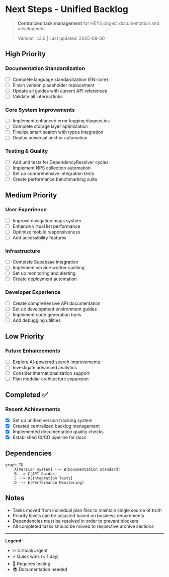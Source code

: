 # Next Steps - Unified Backlog

> **Centralized task management** for HEYS project documentation and
> development.
>
> Version: 1.3.0 | Last updated: 2025-08-30

## High Priority

### Documentation Standardization

- [ ] Complete language standardization (EN-core)
- [ ] Finish version placeholder replacement
- [ ] Update all guides with current API references
- [ ] Validate all internal links

### Core System Improvements

- [ ] Implement enhanced error logging diagnostics
- [ ] Complete storage layer optimization
- [ ] Finalize smart search with typos integration
- [ ] Deploy universal anchor automation

### Testing & Quality

- [ ] Add unit tests for DependencyResolver cycles
- [ ] Implement NPS collection automation
- [ ] Set up comprehensive integration tests
- [ ] Create performance benchmarking suite

## Medium Priority

### User Experience

- [ ] Improve navigation maps system
- [ ] Enhance virtual list performance
- [ ] Optimize mobile responsiveness
- [ ] Add accessibility features

### Infrastructure

- [ ] Complete Supabase integration
- [ ] Implement service worker caching
- [ ] Set up monitoring and alerting
- [ ] Create deployment automation

### Developer Experience

- [ ] Create comprehensive API documentation
- [ ] Set up development environment guides
- [ ] Implement code generation tools
- [ ] Add debugging utilities

## Low Priority

### Future Enhancements

- [ ] Explore AI-powered search improvements
- [ ] Investigate advanced analytics
- [ ] Consider internationalization support
- [ ] Plan modular architecture expansion

## Completed ✅

### Recent Achievements

- [x] Set up unified version tracking system
- [x] Created centralized backlog management
- [x] Implemented documentation quality checks
- [x] Established CI/CD pipeline for docs

## Dependencies

```mermaid
graph TD
    A[Version System] --> B[Documentation Standard]
    B --> C[API Guides]
    C --> D[Integration Tests]
    D --> E[Performance Monitoring]
```

## Notes

- Tasks moved from individual plan files to maintain single source of truth
- Priority levels can be adjusted based on business requirements
- Dependencies must be resolved in order to prevent blockers
- All completed tasks should be moved to respective archive sections

---

**Legend:**

- 🔥 Critical/Urgent
- ⚡ Quick wins (< 1 day)
- 🧪 Requires testing
- 📚 Documentation needed
